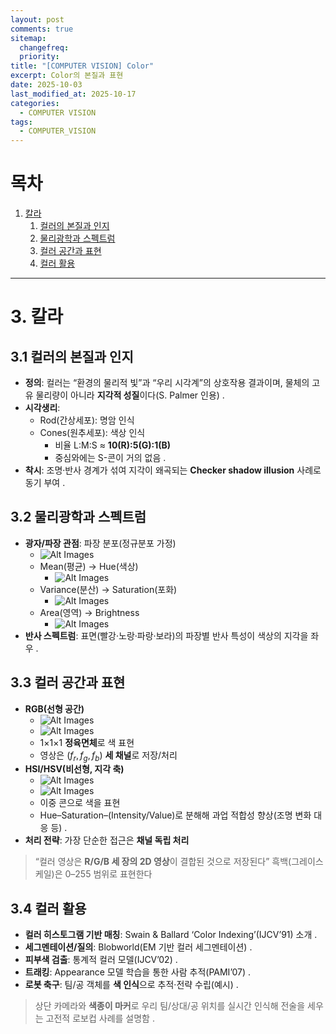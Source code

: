 ```yaml
---
layout: post
comments: true
sitemap:
  changefreq:
  priority:
title: "[COMPUTER VISION] Color"
excerpt: Color의 본질과 표현
date: 2025-10-03
last_modified_at: 2025-10-17
categories:
  - COMPUTER VISION
tags:
  - COMPUTER_VISION
---
```


# 목차

1. [칼라](#3-칼라)
	1. [컬러의 본질과 인지](#31-컬러의-본질과-인지)
	2. [물리광학과 스펙트럼](#32-물리광학과-스펙트럼)
	3. [컬러 공간과 표현](#33-컬러-공간과-표현)
	4. [컬러 활용](#34-컬러-활용)

---

# 3. 칼라
## 3.1 컬러의 본질과 인지

- **정의**: 컬러는 “환경의 물리적 빛”과 “우리 시각계”의 상호작용 결과이며, 물체의 고유 물리량이 아니라 **지각적 성질**이다(S. Palmer 인용) .
- **시각생리**:
	- Rod(간상세포): 명암 인식
	- Cones(원추세포): 색상 인식
		- 비율 L:M:S ≈ **10(R):5(G):1(B)**
		- 중심와에는 S-콘이 거의 없음 .
- **착시**: 조명·반사 경계가 섞여 지각이 왜곡되는 **Checker shadow illusion** 사례로 동기 부여 .

## 3.2 물리광학과 스펙트럼

- **광자/파장 관점**: 파장 분포(정규분포 가정)
	- ![Alt Images](https://cdn.jsdelivr.net/gh/aliquis-facio/aliquis-facio.github.io@master/_image/2025-10-17-17-48-31.jpg?raw=true)
	- Mean(평균) → Hue(색상)
		- ![Alt Images](https://cdn.jsdelivr.net/gh/aliquis-facio/aliquis-facio.github.io@master/_image/2025-10-17-17-48-38.jpg?raw=true)
	- Variance(분산) → Saturation(포화)
		- ![Alt Images](https://cdn.jsdelivr.net/gh/aliquis-facio/aliquis-facio.github.io@master/_image/2025-10-17-17-48-45.jpg?raw=true)
	- Area(영역) → Brightness
		- ![Alt Images](https://cdn.jsdelivr.net/gh/aliquis-facio/aliquis-facio.github.io@master/_image/2025-10-17-17-48-51.jpg?raw=true)
- **반사 스펙트럼**: 표면(빨강·노랑·파랑·보라)의 파장별 반사 특성이 색상의 지각을 좌우 .

## 3.3 컬러 공간과 표현

- **RGB(선형 공간)**
	- ![Alt Images](https://cdn.jsdelivr.net/gh/aliquis-facio/aliquis-facio.github.io@master/_image/2025-10-17-17-49-04.jpg?raw=true)
	- ![Alt Images](https://cdn.jsdelivr.net/gh/aliquis-facio/aliquis-facio.github.io@master/_image/2025-10-17-17-49-37.jpg?raw=true)
	- 1×1×1 **정육면체**로 색 표현
	- 영상은 ($f_r, f_g, f_b$) **세 채널**로 저장/처리
- **HSI/HSV(비선형, 지각 축)**
	- ![Alt Images](https://cdn.jsdelivr.net/gh/aliquis-facio/aliquis-facio.github.io@master/_image/2025-10-17-17-49-53.jpg?raw=true)
	- ![Alt Images](https://cdn.jsdelivr.net/gh/aliquis-facio/aliquis-facio.github.io@master/_image/2025-10-17-17-50-00.jpg?raw=true)
	- 이중 콘으로 색을 표현
	- Hue–Saturation–(Intensity/Value)로 분해해 과업 적합성 향상(조명 변화 대응 등) .
- **처리 전략**: 가장 단순한 접근은 **채널 독립 처리**

> “컬러 영상은 **R/G/B 세 장의 2D 영상**이 결합된 것으로 저장된다”
> 흑백(그레이스케일)은 0–255 범위로 표현한다

## 3.4 컬러 활용

- **컬러 히스토그램 기반 매칭**: Swain & Ballard ‘Color Indexing’(IJCV’91) 소개 .
- **세그멘테이션/질의**: Blobworld(EM 기반 컬러 세그멘테이션) .
- **피부색 검출**: 통계적 컬러 모델(IJCV’02) .
- **트래킹**: Appearance 모델 학습을 통한 사람 추적(PAMI’07) .
- **로봇 축구**: 팀/공 객체를 **색 인식**으로 추적·전략 수립(예시) .

> 상단 카메라와 **색종이 마커**로 우리 팀/상대/공 위치를 실시간 인식해 전술을 세우는 고전적 로보컵 사례를 설명함 .